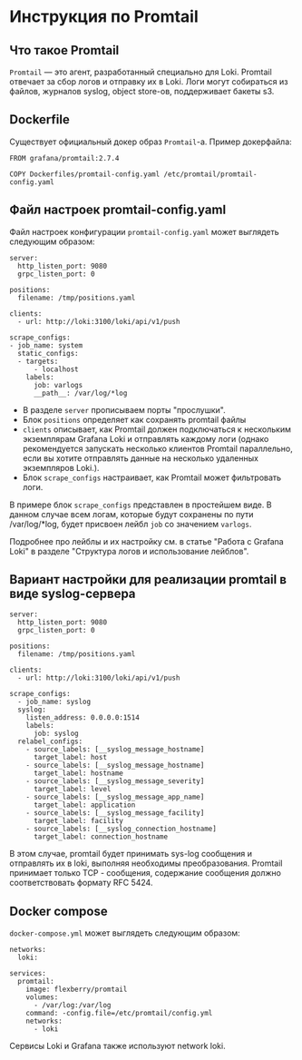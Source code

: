 # Инструкция по Promtail

## Что такое Promtail

`Promtail` — это агент, разработанный специально для Loki. Promtail отвечает за сбор логов и отправку их в Loki. Логи могут собираться из файлов, журналов syslog, object store-ов, поддерживает бакеты s3.

## Dockerfile

Существует официальный докер образ `Promtail`-а. Пример докерфайла:

    FROM grafana/promtail:2.7.4

    COPY Dockerfiles/promtail-config.yaml /etc/promtail/promtail-config.yaml

## Файл настроек promtail-config.yaml

Файл настроек конфигурации `promtail-config.yaml` может выглядеть следующим образом:

    server:
      http_listen_port: 9080
      grpc_listen_port: 0

    positions:
      filename: /tmp/positions.yaml

    clients:
      - url: http://loki:3100/loki/api/v1/push

    scrape_configs:
    - job_name: system
      static_configs:
      - targets:
          - localhost
        labels:
          job: varlogs
          __path__: /var/log/*log

* В разделе `server` прописываем порты "прослушки".
* Блок `positions` определяет как сохранять promtail файлы
* `clients` описывает, как Promtail должен подключаться к нескольким экземплярам Grafana Loki и отправлять каждому логи (однако рекомендуется запускать несколько клиентов Promtail параллельно, если вы хотите отправлять данные на несколько удаленных экземпляров Loki.).
* Блок `scrape_configs` настраивает, как Promtail может фильтровать логи.

В примере блок `scrape_configs` представлен в простейшем виде. В данном случае всем логам, которые будут сохранены по пути /var/log/*log, будет присвоен лейбл `job` со значением `varlogs`.

Подробнее про лейблы и их настройку см. в статье "Работа с Grafana Loki" в разделе "Структура логов и использование лейблов".

## Вариант настройки для реализации promtail в виде syslog-сервера

    server:
      http_listen_port: 9080
      grpc_listen_port: 0

    positions:
      filename: /tmp/positions.yaml

    clients:
      - url: http://loki:3100/loki/api/v1/push

    scrape_configs:
	  - job_name: syslog 
      syslog: 
        listen_address: 0.0.0.0:1514 
        labels: 
          job: syslog 
      relabel_configs: 
        - source_labels: [__syslog_message_hostname] 
          target_label: host 
        - source_labels: [__syslog_message_hostname] 
          target_label: hostname 
        - source_labels: [__syslog_message_severity] 
          target_label: level 
        - source_labels: [__syslog_message_app_name] 
          target_label: application 
        - source_labels: [__syslog_message_facility] 
          target_label: facility 
        - source_labels: [__syslog_connection_hostname] 
          target_label: connection_hostname
		  
В этом случае, promtail будет принимать sys-log сообщения и отправлять их в loki, выполняя необходимы преобразования. Promtail принимает только TCP - сообщения, содержание сообщения должно соответствовать формату RFC 5424.

## Docker compose

`docker-compose.yml` может выглядеть следующим образом:

    networks:
      loki:

    services:
      promtail:
        image: flexberry/promtail
        volumes:
          - /var/log:/var/log
        command: -config.file=/etc/promtail/config.yml
        networks:
          - loki

Сервисы Loki и Grafana также используют network loki.
